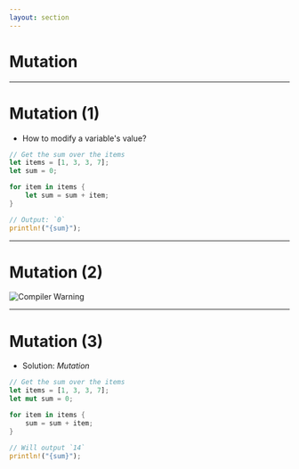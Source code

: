 ```yaml
---
layout: section
---
```


# Mutation

---

# Mutation (1)

- How to modify a variable's value?

```rust
// Get the sum over the items
let items = [1, 3, 3, 7];
let sum = 0;

for item in items {
    let sum = sum + item;
}

// Output: `0`
println!("{sum}");
```

---

# Mutation (2)

![Compiler Warning](images/A0-mutation-sum-warning.png)

---

# Mutation (3)

- Solution: *Mutation*

```rust
// Get the sum over the items
let items = [1, 3, 3, 7];
let mut sum = 0;

for item in items {
    sum = sum + item;
}

// Will output `14`
println!("{sum}");
```
